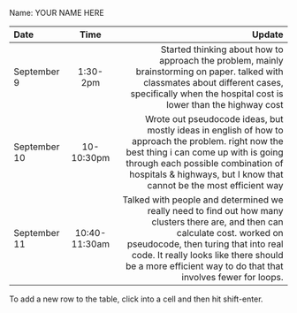 Name: YOUR NAME HERE

| Date         |     Time      |                                                                                                                                                                                                                                                                             Update |
|:-------------|:-------------:|-----------------------------------------------------------------------------------------------------------------------------------------------------------------------------------------------------------------------------------------------------------------------------------:|
| September 9  |   1:30-2pm    |                                                                                Started thinking about how to approach the problem, mainly brainstorming on paper. talked with classmates about different cases, specifically when the hospital cost is lower than the highway cost |
| September 10 |  10-10:30pm   |                           Wrote out pseudocode ideas, but mostly ideas in english of how to approach the problem. right now the best thing i can come up with is going through each possible combination of hospitals & highways, but I know that cannot be the most efficient way |
| September 11 | 10:40-11:30am |  Talked with people and determined we really need to find out how many clusters there are, and then can calculate cost. worked on pseudocode, then turing that into real code. It really looks like there should be a more efficient way to do that that involves fewer for loops. |


To add a new row to the table, click into a cell and then hit shift-enter.